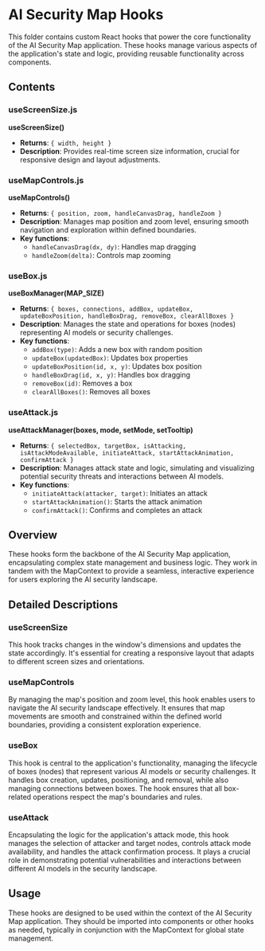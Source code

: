 # AI Security Map Hooks

This folder contains custom React hooks that power the core functionality of the AI Security Map application. These hooks manage various aspects of the application's state and logic, providing reusable functionality across components.

## Contents

### useScreenSize.js
**useScreenSize()**
- **Returns**: `{ width, height }`
- **Description**: Provides real-time screen size information, crucial for responsive design and layout adjustments.

### useMapControls.js
**useMapControls()**
- **Returns**: `{ position, zoom, handleCanvasDrag, handleZoom }`
- **Description**: Manages map position and zoom level, ensuring smooth navigation and exploration within defined boundaries.
- **Key functions**:
  - `handleCanvasDrag(dx, dy)`: Handles map dragging
  - `handleZoom(delta)`: Controls map zooming

### useBox.js
**useBoxManager(MAP_SIZE)**
- **Returns**: `{ boxes, connections, addBox, updateBox, updateBoxPosition, handleBoxDrag, removeBox, clearAllBoxes }`
- **Description**: Manages the state and operations for boxes (nodes) representing AI models or security challenges.
- **Key functions**:
  - `addBox(type)`: Adds a new box with random position
  - `updateBox(updatedBox)`: Updates box properties
  - `updateBoxPosition(id, x, y)`: Updates box position
  - `handleBoxDrag(id, x, y)`: Handles box dragging
  - `removeBox(id)`: Removes a box
  - `clearAllBoxes()`: Removes all boxes

### useAttack.js
**useAttackManager(boxes, mode, setMode, setTooltip)**
- **Returns**: `{ selectedBox, targetBox, isAttacking, isAttackModeAvailable, initiateAttack, startAttackAnimation, confirmAttack }`
- **Description**: Manages attack state and logic, simulating and visualizing potential security threats and interactions between AI models.
- **Key functions**:
  - `initiateAttack(attacker, target)`: Initiates an attack
  - `startAttackAnimation()`: Starts the attack animation
  - `confirmAttack()`: Confirms and completes an attack

## Overview

These hooks form the backbone of the AI Security Map application, encapsulating complex state management and business logic. They work in tandem with the MapContext to provide a seamless, interactive experience for users exploring the AI security landscape.

## Detailed Descriptions

### useScreenSize
This hook tracks changes in the window's dimensions and updates the state accordingly. It's essential for creating a responsive layout that adapts to different screen sizes and orientations.

### useMapControls
By managing the map's position and zoom level, this hook enables users to navigate the AI security landscape effectively. It ensures that map movements are smooth and constrained within the defined world boundaries, providing a consistent exploration experience.

### useBox
This hook is central to the application's functionality, managing the lifecycle of boxes (nodes) that represent various AI models or security challenges. It handles box creation, updates, positioning, and removal, while also managing connections between boxes. The hook ensures that all box-related operations respect the map's boundaries and rules.

### useAttack
Encapsulating the logic for the application's attack mode, this hook manages the selection of attacker and target nodes, controls attack mode availability, and handles the attack confirmation process. It plays a crucial role in demonstrating potential vulnerabilities and interactions between different AI models in the security landscape.

## Usage

These hooks are designed to be used within the context of the AI Security Map application. They should be imported into components or other hooks as needed, typically in conjunction with the MapContext for global state management.

